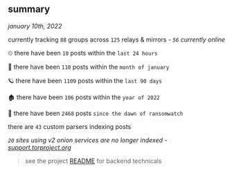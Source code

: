 
## summary
_january 10th, 2022_

currently tracking `88` groups across `125` relays & mirrors - _`56` currently online_

⏲ there have been `10` posts within the `last 24 hours`

🦈 there have been `110` posts within the `month of january`

🪐 there have been `1109` posts within the `last 90 days`

🏚 there have been `106` posts within the `year of 2022`

🦕 there have been `2468` posts `since the dawn of ransomwatch`

there are `43` custom parsers indexing posts

_`20` sites using v2 onion services are no longer indexed - [support.torproject.org](https://support.torproject.org/onionservices/v2-deprecation/)_

> see the project [README](https://github.com/thetanz/ransomwatch#ransomwatch--) for backend technicals

